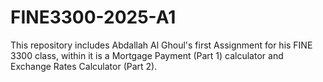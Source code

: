 # FINE3300-2025-A1
This repository includes Abdallah Al Ghoul's first Assignment for his FINE 3300 class, within it is a Mortgage Payment (Part 1) calculator and Exchange Rates Calculator (Part 2). 
